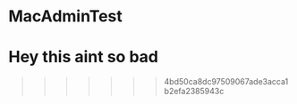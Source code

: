 MacAdminTest
============
Hey this aint so bad
=======
>>>>>>> 4bd50ca8dc97509067ade3acca1b2efa2385943c
